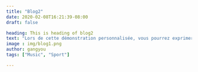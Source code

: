 ```yaml
---
title: "Blog2"
date: 2020-02-08T16:21:39-08:00
draft: false

heading: This is heading of blog2
text: "Lors de cette démonstration personnalisée, vous pourrez exprimer vos besoins et expliquer vos objectifs. Vous pourrez découvrir l’interface de Logment3D en partage d’écran et voir concrètement comment le logiciel s’utilise au quotidien.Lors de cette démonstration personnalisée, vous pourrez exprimer vos besoins et expliquer vos objectifs. Vous pourrez découvrir l’interface de Logment3D en partage d’écran et voir concrètement comment le logiciel s’utilise au quotidien."
image : img/blog1.png
author: gangyou
tags: ["Music", "Sport"]

---
```


